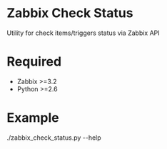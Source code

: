 Zabbix Check Status
======================

Utility for check items/triggers status via Zabbix API

Required
=======
* Zabbix >=3.2
* Python >=2.6

Example
=======
  ./zabbix_check_status.py --help

